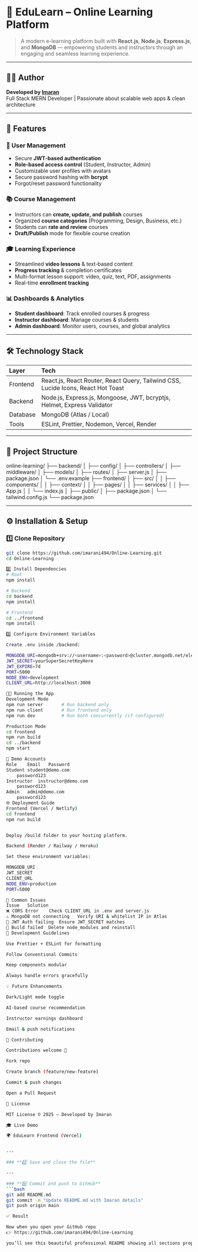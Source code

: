# 🧠 EduLearn – Online Learning Platform

> A modern e-learning platform built with **React.js**, **Node.js**, **Express.js**, and **MongoDB** — empowering students and instructors through an engaging and seamless learning experience.

---

## 👨‍💻 Author
**Developed by [Imaran](https://github.com/imarani494)**  
Full Stack MERN Developer | Passionate about scalable web apps & clean architecture

---

## 🚀 Features

### 👤 User Management
- Secure **JWT-based authentication**
- **Role-based access control** (Student, Instructor, Admin)
- Customizable user profiles with avatars
- Secure password hashing with **bcrypt**
- Forgot/reset password functionality

### 📚 Course Management
- Instructors can **create, update, and publish** courses
- Organized **course categories** (Programming, Design, Business, etc.)
- Students can **rate and review** courses
- **Draft/Publish** mode for flexible course creation

### 🎓 Learning Experience
- Streamlined **video lessons** & text-based content
- **Progress tracking** & completion certificates
- Multi-format lesson support: video, quiz, text, PDF, assignments
- Real-time **enrollment tracking**

### 📊 Dashboards & Analytics
- **Student dashboard**: Track enrolled courses & progress
- **Instructor dashboard**: Manage courses & students
- **Admin dashboard**: Monitor users, courses, and global analytics

---

## 🛠️ Technology Stack

| Layer | Tech |
|:------|:-----|
| Frontend | React.js, React Router, React Query, Tailwind CSS, Lucide Icons, React Hot Toast |
| Backend | Node.js, Express.js, Mongoose, JWT, bcryptjs, Helmet, Express Validator |
| Database | MongoDB (Atlas / Local) |
| Tools | ESLint, Prettier, Nodemon, Vercel, Render |

---

## 📁 Project Structure

online-learning/
├── backend/
│ ├── config/
│ ├── controllers/
│ ├── middleware/
│ ├── models/
│ ├── routes/
│ ├── server.js
│ ├── package.json
│ └── .env.example
├── frontend/
│ ├── src/
│ │ ├── components/
│ │ ├── context/
│ │ ├── pages/
│ │ ├── services/
│ │ ├── App.js
│ │ └── index.js
│ ├── public/
│ ├── package.json
│ └── tailwind.config.js
└── package.json


---

## ⚙️ Installation & Setup

### 1️⃣ Clone Repository
```bash
git clone https://github.com/imarani494/Online-Learning.git
cd Online-Learning

2️⃣ Install Dependencies
# Root
npm install

# Backend
cd backend
npm install

# Frontend
cd ../frontend
npm install

3️⃣ Configure Environment Variables

Create .env inside /backend:

MONGODB_URI=mongodb+srv://<username>:<password>@cluster.mongodb.net/elearning
JWT_SECRET=yourSuperSecretKeyHere
JWT_EXPIRE=7d
PORT=5000
NODE_ENV=development
CLIENT_URL=http://localhost:3000

🧑‍💻 Running the App
Development Mode
npm run server       # Run backend only
npm run client       # Run frontend only
npm run dev          # Run both concurrently (if configured)

Production Mode
cd frontend
npm run build
cd ../backend
npm start

🧪 Demo Accounts
Role	Email	Password
Student	student@demo.com
	password123
Instructor	instructor@demo.com
	password123
Admin	admin@demo.com
	password123
🌐 Deployment Guide
Frontend (Vercel / Netlify)
cd frontend
npm run build


Deploy /build folder to your hosting platform.

Backend (Render / Railway / Heroku)

Set these environment variables:

MONGODB_URI
JWT_SECRET
CLIENT_URL
NODE_ENV=production
PORT=5000

🧠 Common Issues
Issue	Solution
❌ CORS Error	Check CLIENT_URL in .env and server.js
⚠️ MongoDB not connecting	Verify URI & whitelist IP in Atlas
🔑 JWT Auth failing	Ensure JWT_SECRET matches
🧩 Build failed	Delete node_modules and reinstall
🧰 Development Guidelines

Use Prettier + ESLint for formatting

Follow Conventional Commits

Keep components modular

Always handle errors gracefully

💡 Future Enhancements

Dark/Light mode toggle

AI-based course recommendation

Instructor earnings dashboard

Email & push notifications

🤝 Contributing

Contributions welcome 💬

Fork repo

Create branch (feature/new-feature)

Commit & push changes

Open a Pull Request

📜 License

MIT License © 2025 — Developed by Imaran

🎓 Live Demo

🌍 EduLearn Frontend (Vercel)


---

### **3️⃣ Save and close the file**

---

### **4️⃣ Commit and push to GitHub**
```bash
git add README.md
git commit -m "Update README.md with Imaran details"
git push origin main

✅ Result

Now when you open your GitHub repo
👉 https://github.com/imarani494/Online-Learning

you’ll see this beautiful professional README showing all sections properly formatted.
